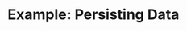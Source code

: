 
# Example: Persisting Data



<!--

------------------------------- in progress -------------------------------

-->